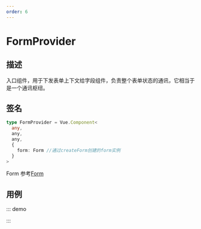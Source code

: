 ```yaml
---
order: 6
---
```


# FormProvider

## 描述

入口组件，用于下发表单上下文给字段组件，负责整个表单状态的通讯，它相当于是一个通讯枢纽。

## 签名

```ts
type FormProvider = Vue.Component<
  any,
  any,
  any,
  {
    form: Form //通过createForm创建的form实例
  }
>
```

Form 参考[Form](https://core.formilyjs.org/api/models/form)

## 用例

::: demo
<template>
<FormProvider :form="form">
<Field name="input" :component="[Input]" />
</FormProvider>
</template>

<script>
import { Input } from 'ant-design-vue';
import { createForm } from '@formily/core'
import { FormProvider, Field } from '@formily/vue'
import 'ant-design-vue/dist/antd.css';

export default {
  components: { FormProvider, Field },
  data() {
    return {
      Input,
      form: createForm()
    }
  }
}
</script>

:::
